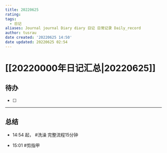 ```yaml
---
title: 20220625
rating:
tags:
  - 日记
aliases: Journal journal Diary diary 日记 日常记录 Daily_record
author: tusrau
date created: '20220625 14:50'
date updated: 20220625 02:54
---
```


# [[20220000年日记汇总|20220625]]

## 待办

- [ ]

---

## 总结

- 14:54 起， #洗澡 完整流程15分钟

- 15:01 #剪指甲